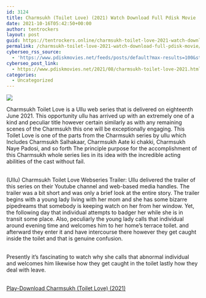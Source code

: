 ```yaml
---
id: 3124
title: Charmsukh (Toilet Love) (2021) Watch Download Full Pdisk Movie
date: 2021-10-16T05:42:50+00:00
author: tentrockers
layout: post
guid: https://tentrockers.online/charmsukh-toilet-love-2021-watch-download-full-pdisk-movie/
permalink: /charmsukh-toilet-love-2021-watch-download-full-pdisk-movie/
cyberseo_rss_source:
  - 'https://www.pdiskmovies.net/feeds/posts/default?max-results=100&start-index=901'
cyberseo_post_link:
  - https://www.pdiskmovies.net/2021/08/charmsukh-toilet-love-2021.html
categories:
  - Uncategorized
---
```

<div>
  <img src="https://1.bp.blogspot.com/-fZxCl5BDfZA/YRzucTi_tMI/AAAAAAAAadg/OAVZZh3WZjoR_YnIReT_adxFuLYPoj8mQCLcBGAsYHQ/w266-h400/Charmsukh%2B%2528Toilet%2BLove%2529%2B%25282021%2529.webp" class="ff-og-image-inserted" />
</div>

<span>Charmsukh Toilet Love is a Ullu web series that is delivered on eighteenth June 2021. This opportunity ullu has arrived up with an extremely one of a kind and peculiar title however certain similarly as with any remaining scenes of the Charmsukh this one will be exceptionally engaging. This Toilet Love is one of the parts from the Charmsukh series by ullu which Includes Charmsukh Salhakaar, Charmsukh Aate ki chakki, Charmsukh Naye Padosi, and so forth The principle purpose for the accomplishment of this Charmsukh whole series lies in its idea with the incredible acting abilities of the cast without fail. </span>

<span><br />(Ullu) Charmsukh Toilet Love Webseries Trailer: Ullu delivered the trailer of this series on their Youtube channel and web-based media handles. The trailer was a bit short and was only a brief look at the entire story. The trailer begins with a young lady living with her mom and she has some bizarre pipedreams that somebody is keeping watch on her from her window. Yet, the following day that individual attempts to badger her while she is in transit some place. Also, peculiarly the young lady calls that individual around evening time and welcomes him to her home&#8217;s terrace toilet. and afterward they enter it and have intercourse there however they get caught inside the toilet and that is genuine confusion. </span>

<span><br />Presently it&#8217;s fascinating to watch why she calls that abnormal individual and welcomes him likewise how they get caught in the toilet lastly how they deal with leave.</span>

  
<a href="https://www.cofilink.com/share-video?videoid=nv2isl0033ij" onclick="window.open('https://www.cofilink.com/share-video?videoid=nv2isl0033ij','popup','width=600,height=600'); return false;" target="popup" rel="noopener"><br /> Play-Download Charmsukh (Toilet Love) (2021)<br /> </a>